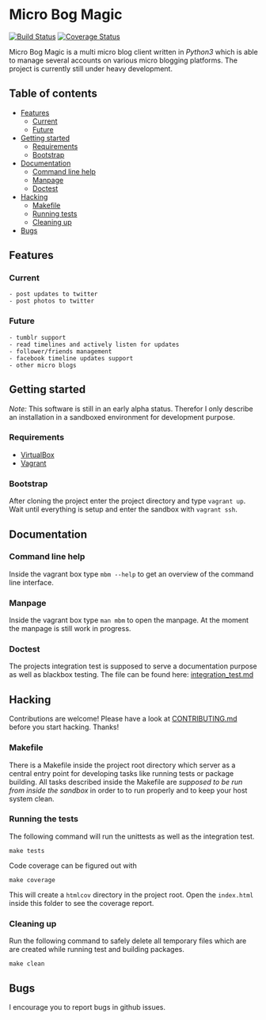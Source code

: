 # Micro Bog Magic

[![Build Status](https://travis-ci.org/bob3000/mbm.svg?branch=master)](https://travis-ci.org/bob3000/mbm)
[![Coverage Status](https://img.shields.io/coveralls/bob3000/mbm.svg)](https://coveralls.io/r/bob3000/mbm)

Micro Bog Magic is a multi micro blog client written in *Python3* which is able
to manage several accounts on various micro blogging platforms. The project is
currently still under heavy development.

## Table of contents

- [Features](#features)
    - [Current](#current)
    - [Future](#future)
- [Getting started](#getting-started)
    - [Requirements](#requirements)
    - [Bootstrap](#bootstrap)
- [Documentation](#documtation)
    - [Command line help](#command-line-help)
    - [Manpage](#manpage)
    - [Doctest](#doctest)
- [Hacking](#hacking)
    - [Makefile](#makefile)
    - [Running tests](#running-test)
    - [Cleaning up](#cleaning-up)
- [Bugs](#bugs)

## Features

### Current

    - post updates to twitter
    - post photos to twitter

### Future

    - tumblr support
    - read timelines and actively listen for updates
    - follower/friends management
    - facebook timeline updates support
    - other micro blogs

## Getting started

*Note:* This software is still in an early alpha status. Therefor I only
describe an installation in a sandboxed environment for development purpose.

### Requirements

- [VirtualBox](https://www.virtualbox.org)
- [Vagrant](http://www.vagrantup.com/)

### Bootstrap

After cloning the project enter the project directory and type `vagrant up`.
Wait until everything is setup and enter the sandbox with `vagrant ssh`.

## Documentation

### Command line help

Inside the vagrant box type `mbm --help` to get an overview of the command line
interface.

### Manpage

Inside the vagrant box type `man mbm` to open the manpage. At the moment the
manpage is still work in progress.

### Doctest

The projects integration test is supposed to serve a documentation purpose as
well as blackbox testing. The file can be found here:
[integration\_test.md](mbm/tests/integration_test.md)

## Hacking

Contributions are welcome! Please have a look at
[CONTRIBUTING.md](CONTRIBUTING.md) before you start hacking. Thanks!

### Makefile

There is a Makefile inside the project root directory which server as a central
entry point for developing tasks like running tests or package building. All
tasks described inside the Makefile are *supposed to be run from inside the
sandbox* in order to to run properly and to keep your host system clean.

### Running the tests

The following command will run the unittests as well as the integration test.

    make tests

Code coverage can be figured out with

    make coverage

This will create a `htmlcov` directory in the project root. Open the
`index.html` inside this folder to see the coverage report.

### Cleaning up

Run the following command to safely delete all temporary files which are
are created while running test and building packages.

    make clean

## Bugs

I encourage you to report bugs in github issues.
